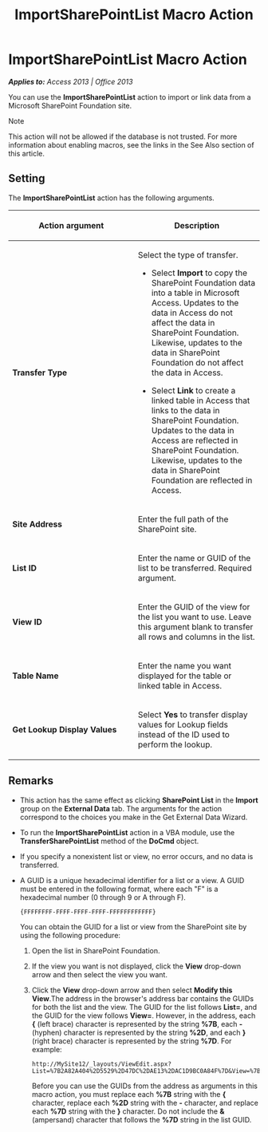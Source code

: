 ﻿---
title: ImportSharePointList Macro Action
TOCTitle: ImportSharePointList Macro Action
ms:assetid: 6a633d7d-d81d-0e2e-6c1c-706a552c1bf2
ms:mtpsurl: https://msdn.microsoft.com/en-us/library/Ff195403(v=office.15)
ms:contentKeyID: 48545429
ms.date: 09/18/2015
mtps_version: v=office.15
f1_keywords:
- vbaac10.chm152234
f1_categories:
- Office.Version=v15
---

# ImportSharePointList Macro Action


_**Applies to:** Access 2013 | Office 2013_

You can use the **ImportSharePointList** action to import or link data from a Microsoft SharePoint Foundation site.


> [!NOTE]
> <P>This action will not be allowed if the database is not trusted. For more information about enabling macros, see the links in the See Also section of this article.</P>



## Setting

The **ImportSharePointList** action has the following arguments.

<table>
<colgroup>
<col style="width: 50%" />
<col style="width: 50%" />
</colgroup>
<thead>
<tr class="header">
<th><p>Action argument</p></th>
<th><p>Description</p></th>
</tr>
</thead>
<tbody>
<tr class="odd">
<td><p><strong>Transfer Type</strong></p></td>
<td><p>Select the type of transfer.</p>
<ul>
<li><p>Select <strong>Import</strong> to copy the SharePoint Foundation data into a table in Microsoft Access. Updates to the data in Access do not affect the data in SharePoint Foundation. Likewise, updates to the data in SharePoint Foundation do not affect the data in Access.</p></li>
<li><p>Select <strong>Link</strong> to create a linked table in Access that links to the data in SharePoint Foundation. Updates to the data in Access are reflected in SharePoint Foundation. Likewise, updates to the data in SharePoint Foundation are reflected in Access.</p></li>
</ul>
<p></p></td>
</tr>
<tr class="even">
<td><p><strong>Site Address</strong></p></td>
<td><p>Enter the full path of the SharePoint site.</p></td>
</tr>
<tr class="odd">
<td><p><strong>List ID</strong></p></td>
<td><p>Enter the name or GUID of the list to be transferred. Required argument.</p></td>
</tr>
<tr class="even">
<td><p><strong>View ID</strong></p></td>
<td><p>Enter the GUID of the view for the list you want to use. Leave this argument blank to transfer all rows and columns in the list.</p></td>
</tr>
<tr class="odd">
<td><p><strong>Table Name</strong></p></td>
<td><p>Enter the name you want displayed for the table or linked table in Access.</p></td>
</tr>
<tr class="even">
<td><p><strong>Get Lookup Display Values</strong></p></td>
<td><p>Select <strong>Yes</strong> to transfer display values for Lookup fields instead of the ID used to perform the lookup.</p></td>
</tr>
</tbody>
</table>


## Remarks

  - This action has the same effect as clicking **SharePoint List** in the **Import** group on the **External Data** tab. The arguments for the action correspond to the choices you make in the Get External Data Wizard.

  - To run the **ImportSharePointList** action in a VBA module, use the **TransferSharePointList** method of the **DoCmd** object.

  - If you specify a nonexistent list or view, no error occurs, and no data is transferred.

  - A GUID is a unique hexadecimal identifier for a list or a view. A GUID must be entered in the following format, where each "F" is a hexadecimal number (0 through 9 or A through F).
    
        {FFFFFFFF-FFFF-FFFF-FFFF-FFFFFFFFFFFF}
    
    You can obtain the GUID for a list or view from the SharePoint site by using the following procedure:
    
    1.  Open the list in SharePoint Foundation.
    
    2.  If the view you want is not displayed, click the **View** drop-down arrow and then select the view you want.
    
    3.  Click the **View** drop-down arrow and then select **Modify this View**.The address in the browser's address bar contains the GUIDs for both the list and the view. The GUID for the list follows **List=**, and the GUID for the view follows **View=**. However, in the address, each **{** (left brace) character is represented by the string **%7B**, each **-** (hyphen) character is represented by the string **%2D**, and each **}** (right brace) character is represented by the string **%7D**. For example:
        
            http://MySite12/_layouts/ViewEdit.aspx?List=%7B2A82A404%2D5529%2D47DC%2DAE13%2DAC1D9BC0A84F%7D&View=%7B357B4FE6%2D44CF%2D4275%2DB91F%2D46558301579B%7D
        
        Before you can use the GUIDs from the address as arguments in this macro action, you must replace each **%7B** string with the **{** character, replace each **%2D** string with the **-** character, and replace each **%7D** string with the **}** character. Do not include the **&** (ampersand) character that follows the **%7D** string in the list GUID.

